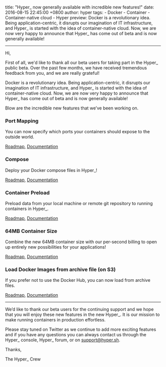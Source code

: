 title: "Hyper_ now generally available with incredible new features!"date: 2016-08-15 22:45:00 +0800author: hypertags:    - Docker    - Container    - Container-native cloud    - Hyperpreview: Docker is a revolutionary idea. Being application-centric, it disrupts our imagination of IT infrastructure, and Hyper_ is started with the idea of container-native cloud. Now, we are now very happy to announce that Hyper_ has come out of beta and is now generally available!---Hi,First of all, we'd like to thank all our beta users for taking part in the Hyper_ public beta. Over the past few months, we have received tremendous feedback from you, and we are really grateful!Docker is a revolutionary idea. Being application-centric, it disrupts our imagination of IT infrastructure, and Hyper_ is started with the idea of container-native cloud. Now, we are now very happy to announce that Hyper_ has come out of beta and is now generally available!Blow are the incredible new features that we’ve been working on.### Port MappingYou can now specify which ports your containers should expose to the outside world.[Roadmap](https://trello.com/c/2k99dJW1/1-port-mapping), [Documentation](https://docs.hyper.sh/Reference/CLI/run.html)### ComposeDeploy your Docker compose files in Hyper_![Roadmap](https://trello.com/c/tLlnMaP6/19-hyper-compose), [Documentation](https://docs.hyper.sh/Feature/compose.html)### Container PreloadPreload data from your local machine or remote git repository to running containers in Hyper_.[Roadmap](https://trello.com/c/nrSxLzRC/20-copy-data-to-volume), [Documentation](https://docs.hyper.sh/Feature/volume.html)### 64MB Container SizeCombine the new 64MB container size with our per-second billing to open up entirely new possibilities for your applications![Roadmap](https://trello.com/c/J9InK02A/22-nano-container-size), [Documentation](https://docs.hyper.sh/FAQ/pricing.html)### Load Docker Images from archive file (on S3)If you prefer not to use the Docker Hub, you can now load from archive files.[Roadmap](https://trello.com/c/vkbtPCKS/18-hyper-load-s3), [Documentation](https://docs.hyper.sh/Reference/CLI/load.html)---------------------We’d like to thank our beta users for the continuing support and we hope that you will enjoy these new features in the new Hyper_. It is our mission to make running containers in production effortless.Please stay tuned on Twitter as we continue to add more exciting features and if you have any questions you can always contact us through the Hyper_ console, Hyper_ forum, or on support@hyper.sh.Thanks,The Hyper_ Crew